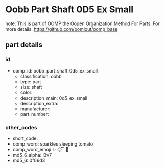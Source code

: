 # Oobb Part Shaft 0D5 Ex Small  

note: This is part of OOMP the Oopen Organization Method For Parts. For more details: https://github.com/oomlout/oomp_base

##  part details





### id
* oomp_id: oobb_part_shaft_0d5_ex_small
  * classification: oobb
  * type: part
  * size: shaft
  * color: 
  * description_main: 0d5_ex_small
  * description_extra: 
  * manufacturer: 
  * part_number: 

### other_codes
* short_code: 
* oomp_word: sparkles sleeping tomato
* oomp_word_emoji :sparkles: :sleeping: :tomato:
* md5_6_alpha: l3v7
* md5_6: 0f06d3